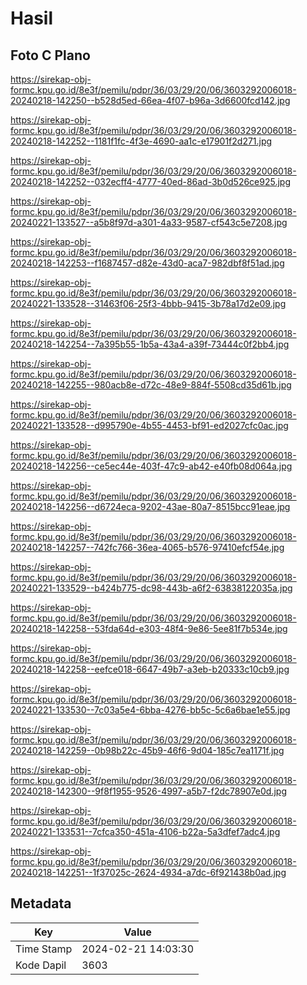# Hasil

## Foto C Plano

https://sirekap-obj-formc.kpu.go.id/8e3f/pemilu/pdpr/36/03/29/20/06/3603292006018-20240218-142250--b528d5ed-66ea-4f07-b96a-3d6600fcd142.jpg

https://sirekap-obj-formc.kpu.go.id/8e3f/pemilu/pdpr/36/03/29/20/06/3603292006018-20240218-142252--1181f1fc-4f3e-4690-aa1c-e17901f2d271.jpg

https://sirekap-obj-formc.kpu.go.id/8e3f/pemilu/pdpr/36/03/29/20/06/3603292006018-20240218-142252--032ecff4-4777-40ed-86ad-3b0d526ce925.jpg

https://sirekap-obj-formc.kpu.go.id/8e3f/pemilu/pdpr/36/03/29/20/06/3603292006018-20240221-133527--a5b8f97d-a301-4a33-9587-cf543c5e7208.jpg

https://sirekap-obj-formc.kpu.go.id/8e3f/pemilu/pdpr/36/03/29/20/06/3603292006018-20240218-142253--f1687457-d82e-43d0-aca7-982dbf8f51ad.jpg

https://sirekap-obj-formc.kpu.go.id/8e3f/pemilu/pdpr/36/03/29/20/06/3603292006018-20240221-133528--31463f06-25f3-4bbb-9415-3b78a17d2e09.jpg

https://sirekap-obj-formc.kpu.go.id/8e3f/pemilu/pdpr/36/03/29/20/06/3603292006018-20240218-142254--7a395b55-1b5a-43a4-a39f-73444c0f2bb4.jpg

https://sirekap-obj-formc.kpu.go.id/8e3f/pemilu/pdpr/36/03/29/20/06/3603292006018-20240218-142255--980acb8e-d72c-48e9-884f-5508cd35d61b.jpg

https://sirekap-obj-formc.kpu.go.id/8e3f/pemilu/pdpr/36/03/29/20/06/3603292006018-20240221-133528--d995790e-4b55-4453-bf91-ed2027cfc0ac.jpg

https://sirekap-obj-formc.kpu.go.id/8e3f/pemilu/pdpr/36/03/29/20/06/3603292006018-20240218-142256--ce5ec44e-403f-47c9-ab42-e40fb08d064a.jpg

https://sirekap-obj-formc.kpu.go.id/8e3f/pemilu/pdpr/36/03/29/20/06/3603292006018-20240218-142256--d6724eca-9202-43ae-80a7-8515bcc91eae.jpg

https://sirekap-obj-formc.kpu.go.id/8e3f/pemilu/pdpr/36/03/29/20/06/3603292006018-20240218-142257--742fc766-36ea-4065-b576-97410efcf54e.jpg

https://sirekap-obj-formc.kpu.go.id/8e3f/pemilu/pdpr/36/03/29/20/06/3603292006018-20240221-133529--b424b775-dc98-443b-a6f2-63838122035a.jpg

https://sirekap-obj-formc.kpu.go.id/8e3f/pemilu/pdpr/36/03/29/20/06/3603292006018-20240218-142258--53fda64d-e303-48f4-9e86-5ee81f7b534e.jpg

https://sirekap-obj-formc.kpu.go.id/8e3f/pemilu/pdpr/36/03/29/20/06/3603292006018-20240218-142258--eefce018-6647-49b7-a3eb-b20333c10cb9.jpg

https://sirekap-obj-formc.kpu.go.id/8e3f/pemilu/pdpr/36/03/29/20/06/3603292006018-20240221-133530--7c03a5e4-6bba-4276-bb5c-5c6a6bae1e55.jpg

https://sirekap-obj-formc.kpu.go.id/8e3f/pemilu/pdpr/36/03/29/20/06/3603292006018-20240218-142259--0b98b22c-45b9-46f6-9d04-185c7ea1171f.jpg

https://sirekap-obj-formc.kpu.go.id/8e3f/pemilu/pdpr/36/03/29/20/06/3603292006018-20240218-142300--9f8f1955-9526-4997-a5b7-f2dc78907e0d.jpg

https://sirekap-obj-formc.kpu.go.id/8e3f/pemilu/pdpr/36/03/29/20/06/3603292006018-20240221-133531--7cfca350-451a-4106-b22a-5a3dfef7adc4.jpg

https://sirekap-obj-formc.kpu.go.id/8e3f/pemilu/pdpr/36/03/29/20/06/3603292006018-20240218-142251--1f37025c-2624-4934-a7dc-6f921438b0ad.jpg


## Metadata

| Key        | Value               |
| ---------- | ------------------- |
| Time Stamp | 2024-02-21 14:03:30 |
| Kode Dapil | 3603                |



